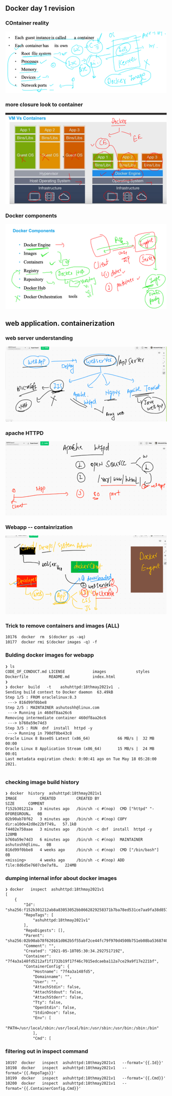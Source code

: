 ## Docker day 1 revision 


### COntainer reality 

<img src="real_cont.png">


### more closure look to container 

<img src="conte.png">

###  Docker components 

<img src="compo.png">


## web application. containerization 

### web server understanding 

<img src="web_opts.png">

### apache HTTPD 

<img src="httpd.png">

### Webapp -- containrization 

<img src="webappcont.png">

### Trick to remove containers and images (ALL)

```
10176  docker  rm  $(docker ps -aq) 
10177  docker rmi $(docker images -q) -f

```

### Bulding docker images  for webapp 

```
❯ ls
CODE_OF_CONDUCT.md LICENSE            images             styles
Dockerfile         README.md          index.html
❯ 
❯ docker  build   -t    ashuhttpd:18thmay2021v1  .
Sending build context to Docker daemon  63.49kB
Step 1/5 : FROM oraclelinux:8.3
 ---> 816d99f0bbe8
Step 2/5 : MAINTAINER ashutoshh@linux.com
 ---> Running in 460df8aa26c6
Removing intermediate container 460df8aa26c6
 ---> b760a59e74d3
Step 3/5 : RUN  dnf  install  httpd -y
 ---> Running in 790df0be43c8
Oracle Linux 8 BaseOS Latest (x86_64)            66 MB/s |  32 MB     00:00    
Oracle Linux 8 Application Stream (x86_64)       15 MB/s |  24 MB     00:01    
Last metadata expiration check: 0:00:41 ago on Tue May 18 05:28:00 2021.


```

### checking image build history 

```
❯ docker  history  ashuhttpd:18thmay2021v1
IMAGE          CREATED         CREATED BY                                      SIZE      COMMENT
f152b301212a   3 minutes ago   /bin/sh -c #(nop)  CMD ["httpd" "-DFOREGROUN…   0B        
02b90ab78f62   3 minutes ago   /bin/sh -c #(nop) COPY dir:a10de42d8e22bf749…   57.1kB    
f4402e750aae   3 minutes ago   /bin/sh -c dnf  install  httpd -y               128MB     
b760a59e74d3   6 minutes ago   /bin/sh -c #(nop)  MAINTAINER ashutoshh@linu…   0B        
816d99f0bbe8   4 weeks ago     /bin/sh -c #(nop)  CMD ["/bin/bash"]            0B        
<missing>      4 weeks ago     /bin/sh -c #(nop) ADD file:8d6d5e7607cbe7af8…   224MB    

```

### dumping internal infor about docker images

```
❯ docker   inspect  ashuhttpd:18thmay2021v1
[
    {
        "Id": "sha256:f152b301212ab8a83053052bb8662829258371b7ba78ed531ce7aa9fa38d8572",
        "RepoTags": [
            "ashuhttpd:18thmay2021v1"
        ],
        "RepoDigests": [],
        "Parent": "sha256:02b90ab78f620161d062b5f55abf2ce44fc79f970d4500b751eb08ba53687403",
        "Comment": "",
        "Created": "2021-05-18T05:30:34.292751719Z",
        "Container": "7f4a3a148fd5212af1f1732b19f17f46c7015edcaeba112a7ce29a9f17e221bf",
        "ContainerConfig": {
            "Hostname": "7f4a3a148fd5",
            "Domainname": "",
            "User": "",
            "AttachStdin": false,
            "AttachStdout": false,
            "AttachStderr": false,
            "Tty": false,
            "OpenStdin": false,
            "StdinOnce": false,
            "Env": [
                "PATH=/usr/local/sbin:/usr/local/bin:/usr/sbin:/usr/bin:/sbin:/bin"
            ],
            "Cmd": [
```


### filtering out in inspect command 

```
10197  docker   inspect  ashuhttpd:18thmay2021v1   --format='{{.Id}}'
10198  docker   inspect  ashuhttpd:18thmay2021v1   --format='{{.RepoTags}}'
10199  docker   inspect  ashuhttpd:18thmay2021v1   --format='{{.Cmd}}'
10200  docker   inspect  ashuhttpd:18thmay2021v1   --format='{{.ContainerConfig.Cmd}}'


```




